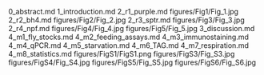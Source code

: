 0_abstract.md
1_introduction.md
2_r1_purple.md
figures/Fig1/Fig_1.jpg
2_r2_bh4.md
figures/Fig2/Fig_2.jpg
2_r3_sptr.md
figures/Fig3/Fig_3.jpg
2_r4_npf.md
figures/Fig4/Fig_4.jpg
figures/Fig5/Fig_5.jpg
3_discussion.md
4_m1_fly_stocks.md
4_m2_feeding_assays.md
4_m3_immunostaining.md
4_m4_qPCR.md
4_m5_starvation.md
4_m6_TAG.md
4_m7_respiration.md
4_m8_statistics.md
figures/FigS1/FigS1.png
figures/FigS3/Fig_S3.jpg
figures/FigS4/Fig_S4.jpg
figures/FigS5/Fig_S5.jpg
figures/FigS6/Fig_S6.jpg